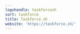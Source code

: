 ```yaml
---
logohandle: taskforcesh
sort: taskforce
title: Taskforce.sh
website: 'https://taskforce.sh/'
---
```

